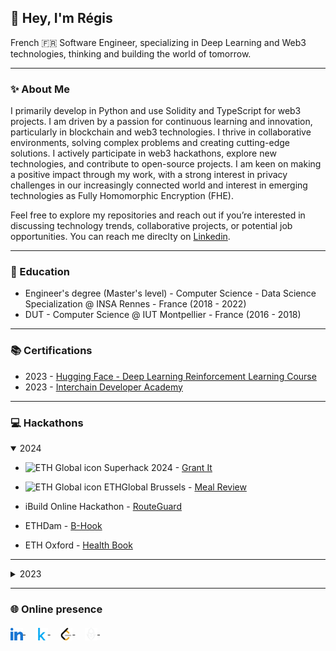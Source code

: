
👋 Hey, I'm Régis
-------------

French 🇫🇷 Software Engineer, specializing in Deep Learning and Web3 technologies, thinking and building the world of tomorrow.

-------------

### ✨ About Me

I primarily develop in Python and use Solidity and TypeScript for web3 projects. I am driven by a passion for continuous learning and innovation, particularly in blockchain and web3 technologies. I thrive in collaborative environments, solving complex problems and creating cutting-edge solutions. I actively participate in web3 hackathons, explore new technologies, and contribute to open-source projects. I am keen on making a positive impact through my work, with a strong interest in privacy challenges in our increasingly connected world and interest in emerging technologies as Fully Homomorphic Encryption (FHE).

Feel free to explore my repositories and reach out if you’re interested in discussing technology trends, collaborative projects, or potential job opportunities. You can reach me direclty on [Linkedin](https://linkedin.com/in/regis-graptin/).

-------------

### 🏫 Education

- Engineer's degree (Master's level) - Computer Science - Data Science Specialization @ INSA Rennes - France (2018 - 2022)
- DUT - Computer Science @ IUT Montpellier - France (2016 - 2018)

-------------

### 📚 Certifications


- 2023 - [Hugging Face - Deep Learning Reinforcement Learning Course](https://media.licdn.com/dms/image/D4E22AQGSGp2XPTOYrw/feedshare-shrink_800/0/1679758234495?e=1724284800&v=beta&t=pQYKcwpb9bVNLUy4_E34Vc307JO5zg1jQKXR-PHC9dg)
- 2023 - [Interchain Developer Academy](https://badgr.com/public/assertions/G5fClgwPTC62P6wD3K8hpQ)


-------------

### 💻 Hackathons


<details open>
<summary>
2024
</summary>

- <picture><source media="(prefers-color-scheme: dark)" srcset="./images/eth_global_icon_black.svg"><source media="(prefers-color-scheme: light)" srcset="./images/eth_global_icon_white.png"><img alt="ETH Global icon" width="12"></picture>
Superhack 2024 - [Grant It](https://ethglobal.com/showcase/grant-it-h3sjo)

- <picture><source media="(prefers-color-scheme: dark)" srcset="./images/eth_global_icon_black.svg"><source media="(prefers-color-scheme: light)" srcset="./images/eth_global_icon_white.png"><img alt="ETH Global icon" width="12"></picture>
ETHGlobal Brussels - [Meal Review](https://ethglobal.com/showcase/meal-review-1fry1)

- iBuild Online Hackathon - [RouteGuard](https://taikai.network/iExec/hackathons/ibuild/projects/clvhv2b9v059f3r01e0f0jfuu/idea)

- ETHDam - [B-Hook](https://taikai.network/cryptocanal/hackathons/ethdam2024/projects/clux971fz00nuvq01mh9g5phl/idea)

- ETH Oxford - [Health Book](https://taikai.network/home-dao/hackathons/ethoxford/projects/cltkcxi1404gdy5016nv6jtnh/idea)

-----------
</details>

<details>
<summary>
2023
</summary>

- <picture><source media="(prefers-color-scheme: dark)" srcset="./images/eth_global_icon_black.svg"><source media="(prefers-color-scheme: light)" srcset="./images/eth_global_icon_white.png"><img alt="ETH Global icon" width="12"></picture>
ETHGlobal Istanbul - [Safety First](https://ethglobal.com/showcase/safety-first-98km1)

- ETHRome - [Quo-Roma](https://taikai.network/ethrome/hackathons/ethrome-23/projects/clnfs4sq800bzy90134ygt0rz/idea)

- <picture><source media="(prefers-color-scheme: dark)" srcset="./images/eth_global_icon_black.svg"><source media="(prefers-color-scheme: light)" srcset="./images/eth_global_icon_white.png"><img alt="ETH Global icon" width="12"></picture>
ETHGlobal Paris - [Flora App](https://ethglobal.com/showcase/flora-app-nqkw0)

- ETH Brussels - [TOKENESTATE](https://taikai.network/ethbrussels/hackathons/ETHBrussels/projects/cliq6kjwm027uwn01a7nk2xr8/idea)

- ETH Porto - [Greenroom](https://taikai.network/ethporto/hackathons/ethportohackathon2023/projects/clfdpv1g640192101x27zcukt74/idea)


</details>

-------------

### 🌐 Online presence 

<p align="left">
    <a href="https://fr.linkedin.com/in/regis-graptin/en">
        <img src="./images/linkedin.svg" alt="Linkedin logo" width="20" height="20" align="middle" />
    </a>&nbsp;&nbsp;&nbsp;
    <a href="https://www.kaggle.com/rerere">
        <img src="./images/kaggle.svg" alt="Kaggle logo" width="20" height="20" align="middle" />
    </a>&nbsp;&nbsp;&nbsp;
    <a href="https://leetcode.com/rere-rere/">
        <img src="./images/leetcode.svg" alt="Leetcode logo" width="20" height="20" align="middle" />
    </a>&nbsp;&nbsp;&nbsp;
    <a href="https://nodeguardians.io/character/rere">
        <img src="./images/nodeguardians.svg" alt="Node Guardians logo" width="20" height="20" align="middle" />
    </a>&nbsp;&nbsp;&nbsp;
</p>
